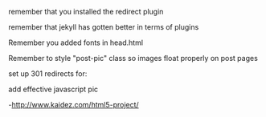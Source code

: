 remember that you installed the redirect plugin

remember that jekyll has gotten better in terms of plugins

Remember you added fonts in head.html

Remember to style "post-pic" class so images float properly on post pages

set up 301 redirects for:

add effective javascript pic

-http://www.kaidez.com/html5-project/